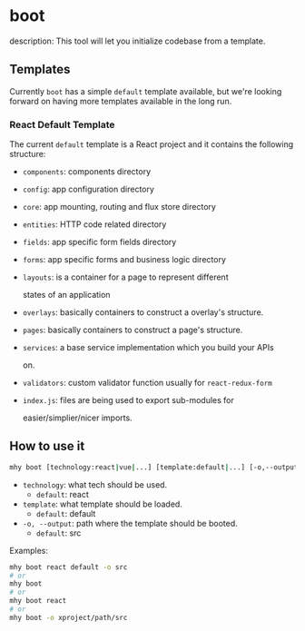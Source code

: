 # boot

description: This tool will let you initialize codebase from a template.

## Templates

Currently `boot` has a simple `default` template available, but we're looking forward on having more templates available in the long run.

### React Default Template

The current `default` template is a React project and it contains the following structure:

* `components`: components directory
* `config`: app configuration directory
* `core`: app mounting, routing and flux store directory
* `entities`: HTTP code related directory
* `fields`: app specific form fields directory
* `forms`: app specific forms and business logic directory
* `layouts`: is a container for a page to represent different

  states of an application

* `overlays`: basically containers to construct a overlay's structure.
* `pages`: basically containers to construct a page's structure.
* `services`: a base service implementation which you build your APIs

  on.

* `validators`: custom validator function usually for `react-redux-form`
* `index.js`: files are being used to export sub-modules for

  easier/simplier/nicer imports.

## How to use it

```bash
mhy boot [technology:react|vue|...] [template:default|...] [-o,--output: output path]
```

* `technology`: what tech should be used.
  * `default`: react
* `template`: what template should be loaded.
  * `default`: default
* `-o, --output`: path where the template should be booted.
  * `default`: src

Examples:

```bash
mhy boot react default -o src
# or
mhy boot
# or
mhy boot react
# or
mhy boot -o xproject/path/src
```

